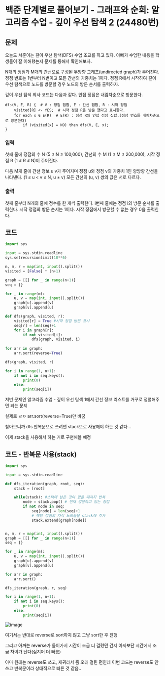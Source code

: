 # 백준 단계별로 풀어보기 - 그래프와 순회: 알고리즘 수업 - 깊이 우선 탐색 2 (24480번)
## 문제
오늘도 서준이는 깊이 우선 탐색(DFS) 수업 조교를 하고 있다. 아빠가 수업한 내용을 학생들이 잘 이해했는지 문제를 통해서 확인해보자.

N개의 정점과 M개의 간선으로 구성된 무방향 그래프(undirected graph)가 주어진다. 정점 번호는 1번부터 N번이고 모든 간선의 가중치는 1이다. 정점 R에서 시작하여 깊이 우선 탐색으로 노드를 방문할 경우 노드의 방문 순서를 출력하자.

깊이 우선 탐색 의사 코드는 다음과 같다. 인접 정점은 내림차순으로 방문한다.

```
dfs(V, E, R) {  # V : 정점 집합, E : 간선 집합, R : 시작 정점
    visited[R] <- YES;  # 시작 정점 R을 방문 했다고 표시한다.
    for each x ∈ E(R)  # E(R) : 정점 R의 인접 정점 집합.(정점 번호를 내림차순으로 방문한다)
        if (visited[x] = NO) then dfs(V, E, x);
}
```

### 입력
첫째 줄에 정점의 수 N (5 ≤ N ≤ 100,000), 간선의 수 M (1 ≤ M ≤ 200,000), 시작 정점 R (1 ≤ R ≤ N)이 주어진다.

다음 M개 줄에 간선 정보 u v가 주어지며 정점 u와 정점 v의 가중치 1인 양방향 간선을 나타낸다. (1 ≤ u < v ≤ N, u ≠ v) 모든 간선의 (u, v) 쌍의 값은 서로 다르다.

### 출력
첫째 줄부터 N개의 줄에 정수를 한 개씩 출력한다. i번째 줄에는 정점 i의 방문 순서를 출력한다. 시작 정점의 방문 순서는 1이다. 시작 정점에서 방문할 수 없는 경우 0을 출력한다.


## 코드
```python 
import sys

input = sys.stdin.readline
sys.setrecursionlimit(10**6)

n, m, r = map(int, input().split())
visited = [False] * (n+1)

graph = [[] for _ in range(n+1)]
seq = {}

for _ in range(m):
    u, v = map(int, input().split())
    graph[u].append(v)
    graph[v].append(u)

def dfs(graph, visited, r):
    visited[r] = True #시작 정점 방문 표시
    seq[r] = len(seq)+1
    for i in graph[r]:
        if not visited[i]:
            dfs(graph, visited, i)
        
for arr in graph:
    arr.sort(reverse=True)

dfs(graph, visited, r)

for i in range(1, n+1):
    if not i in seq.keys():
        print(0)
    else:
        print(seq[i])
```

저번 문제인 알고리즘 수업 - 깊이 우선 탐색 1에서 간선 정보 리스트를 거꾸로 정렬해주면 되는 문제

실제로 ㄹㅇ arr.sort(reverse=True)만 바꿈


찾아보니까 dfs 반복문으로 쓰려면 stack으로 사용해야 하는 것 같다...

이제 stack을 사용해서 하는 거로 구현해볼 예정


## 코드 - 반복문 사용(stack)

```python
import sys

input = sys.stdin.readline

def dfs_iteration(graph, root, seq):
    stack = [root]

    while(stack): #스택에 남은 것이 없을 때까지 반복
        node = stack.pop() # 현재 방문하고 있는 정점
        if not node in seq:
            seq[node] = len(seq)+1
            # 해당 정점의 자식 노드들을 stack에 추가
            stack.extend(graph[node])


n, m, r = map(int, input().split())
graph = [[] for _ in range(n+1)]
seq = {}

for _ in range(m):
    u, v = map(int, input().split())
    graph[u].append(v)
    graph[v].append(u)

for arr in graph:
    arr.sort()

dfs_iteration(graph, r, seq)

for i in range(1, n+1):
    if not i in seq.keys():
        print(0)
    else:
        print(seq[i])

```

![image](https://user-images.githubusercontent.com/55172514/201302832-0772ad9e-27ec-4d38-9da6-702a3efc7006.png)

여기서는 반대로 reverse로 sort하지 않고 그냥 sort한 후 진행

그리고 아까는 reverse가 들어가서 시간이 조금 더 걸렸던 건지 아까보단 시간에서 조금 차이가 난다(심지어 더 빠름)

아마 원래는 reverse도 쓰고, 재귀라서 좀 오래 걸린 편인데 이번 코드는 reverse도 안 쓰고 반복문이라 상대적으로 빠른 것 같음..


